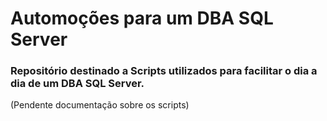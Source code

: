 <h1>Automoções para um DBA SQL Server</h1>

<h3>Repositório destinado a Scripts utilizados para facilitar o dia a dia de um DBA SQL Server.</h3>

(Pendente documentação sobre os scripts)

